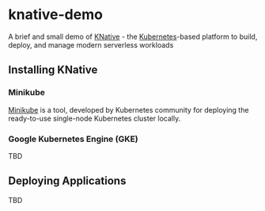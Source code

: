 knative-demo
============

A brief and small demo of [KNative](https://github.com/knative/) - the [Kubernetes](https://kubernetes.io)-based platform to build, deploy, and manage modern serverless workloads

Installing KNative
------------------

### Minikube

[Minikube](https://github.com/kubernetes/minikube/) is a tool, developed by Kubernetes community for deploying the ready-to-use single-node Kubernetes cluster locally.

### Google Kubernetes Engine (GKE)

TBD

Deploying Applications
----------------------

TBD
